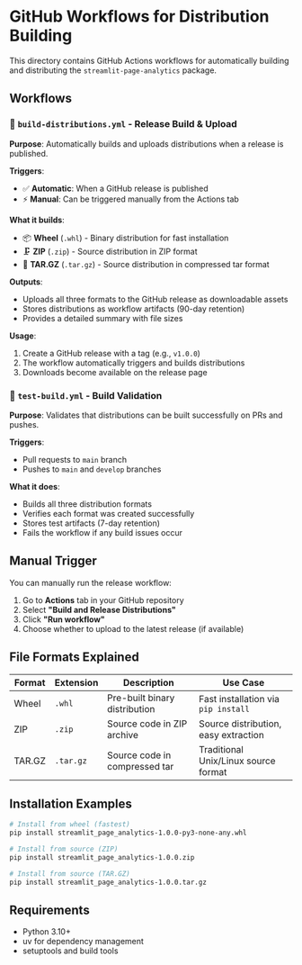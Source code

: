 # GitHub Workflows for Distribution Building

This directory contains GitHub Actions workflows for automatically building and distributing the `streamlit-page-analytics` package.

## Workflows

### 🚀 `build-distributions.yml` - Release Build & Upload

**Purpose**: Automatically builds and uploads distributions when a release is published.

**Triggers**:
- ✅ **Automatic**: When a GitHub release is published
- ⚡ **Manual**: Can be triggered manually from the Actions tab

**What it builds**:
- 📦 **Wheel** (`.whl`) - Binary distribution for fast installation
- 🗜️ **ZIP** (`.zip`) - Source distribution in ZIP format
- 📁 **TAR.GZ** (`.tar.gz`) - Source distribution in compressed tar format

**Outputs**:
- Uploads all three formats to the GitHub release as downloadable assets
- Stores distributions as workflow artifacts (90-day retention)
- Provides a detailed summary with file sizes

**Usage**:
1. Create a GitHub release with a tag (e.g., `v1.0.0`)
2. The workflow automatically triggers and builds distributions
3. Downloads become available on the release page

### 🧪 `test-build.yml` - Build Validation

**Purpose**: Validates that distributions can be built successfully on PRs and pushes.

**Triggers**:
- Pull requests to `main` branch
- Pushes to `main` and `develop` branches

**What it does**:
- Builds all three distribution formats
- Verifies each format was created successfully
- Stores test artifacts (7-day retention)
- Fails the workflow if any build issues occur

## Manual Trigger

You can manually run the release workflow:

1. Go to **Actions** tab in your GitHub repository
2. Select **"Build and Release Distributions"**
3. Click **"Run workflow"**
4. Choose whether to upload to the latest release (if available)

## File Formats Explained

| Format | Extension | Description | Use Case |
|--------|-----------|-------------|----------|
| Wheel | `.whl` | Pre-built binary distribution | Fast installation via `pip install` |
| ZIP | `.zip` | Source code in ZIP archive | Source distribution, easy extraction |
| TAR.GZ | `.tar.gz` | Source code in compressed tar | Traditional Unix/Linux source format |

## Installation Examples

```bash
# Install from wheel (fastest)
pip install streamlit_page_analytics-1.0.0-py3-none-any.whl

# Install from source (ZIP)
pip install streamlit_page_analytics-1.0.0.zip

# Install from source (TAR.GZ)
pip install streamlit_page_analytics-1.0.0.tar.gz
```

## Requirements

- Python 3.10+
- uv for dependency management
- setuptools and build tools
